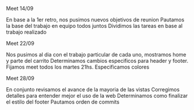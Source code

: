 Meet 14/09

En base a la 1er retro, nos pusimos nuevos objetivos de reunion
Pautamos la base del trabajo en equipo todos juntos
Dividimos las tareas en base al trabajo realizado

Meet 22/09

Nos pusimos al dia con el trabajo particular de cada uno, mostramos home y parte del carrito
Determinamos cambios especificos para header y footer.
Fijamos meet todos los martes 21hs.
Especificamos colores

Meet 28/09

En conjunto revisamos el avance de la mayoria de las vistas
Corregimos detalles para entender mejor el uso de la web
Determinamos como finalizar el estilo del footer
Pautamos orden de commits
